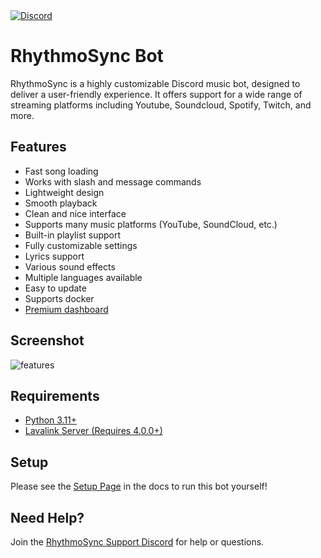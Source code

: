 <a href="https://discord.gg/wRCgB7vBQv">
    <img src="https://img.shields.io/discord/811542332678996008?color=7289DA&label=Support&logo=discord&style=for-the-badge" alt="Discord">
</a>

# RhythmoSync Bot
RhythmoSync is a highly customizable Discord music bot, designed to deliver a user-friendly experience. It offers support for a wide range of streaming platforms including Youtube, Soundcloud, Spotify, Twitch, and more.

## Features
* Fast song loading
* Works with slash and message commands
* Lightweight design
* Smooth playback
* Clean and nice interface
* Supports many music platforms (YouTube, SoundCloud, etc.)
* Built-in playlist support
* Fully customizable settings
* Lyrics support
* Various sound effects
* Multiple languages available
* Easy to update
* Supports docker
* [Premium dashboard](https://github.com/ChocoMeow/RhythmoSync-Dashboard)

## Screenshot
![features](https://github.com/user-attachments/assets/2a1baf75-d1c8-41d1-a66f-7011e96d5feb)

## Requirements
* [Python 3.11+](https://www.python.org/downloads/)
* [Lavalink Server (Requires 4.0.0+)](https://github.com/freyacodes/Lavalink)

## Setup
Please see the [Setup Page](https://docs.rhythmosync.xyz/latest/bot/setup) in the docs to run this bot yourself!

## Need Help?
Join the [RhythmoSync Support Discord](https://discord.gg/wRCgB7vBQv) for help or questions.

